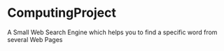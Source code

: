 # ComputingProject
A Small Web Search Engine which helps you to find a specific word from several Web Pages

